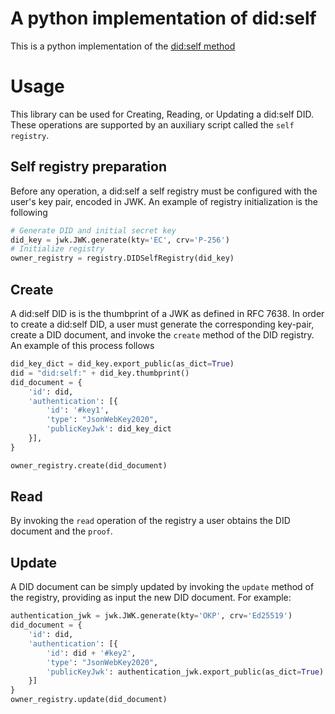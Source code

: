 # A python implementation of did:self
This is a python implementation of the [did:self method](https://github.com/mmlab-aueb/did-self)

# Usage
This library can be used for Creating, Reading, or Updating a 
did:self DID. These operations are supported by an auxiliary script called the
`self registry`.

## Self registry preparation
Before any operation, a did:self a self registry must be configured with the
user's key pair, encoded in JWK. An example of registry initialization is the following

```python
# Generate DID and initial secret key
did_key = jwk.JWK.generate(kty='EC', crv='P-256')
# Initialize registry
owner_registry = registry.DIDSelfRegistry(did_key)
```

## Create
A did:self DID is  is the thumbprint of a JWK as defined in RFC 7638. In order to create a did:self
DID, a user must generate the corresponding key-pair, create a DID document, and
invoke the `create` method of the DID registry. An example of this process follows

```python
did_key_dict = did_key.export_public(as_dict=True)
did = "did:self:" + did_key.thumbprint()
did_document = {
    'id': did,
    'authentication': [{
        'id': '#key1',
        'type': "JsonWebKey2020",
        'publicKeyJwk': did_key_dict
    }],  
}

owner_registry.create(did_document)
```
## Read
By invoking the `read` operation of the registry a user obtains the DID document and 
the `proof`.

## Update
A DID document can be simply updated by invoking the `update` method of the
registry, providing as input the new DID document. For example:

```python
authentication_jwk = jwk.JWK.generate(kty='OKP', crv='Ed25519')
did_document = {
    'id': did,
    'authentication': [{
        'id': did + '#key2',
        'type': "JsonWebKey2020",
        'publicKeyJwk': authentication_jwk.export_public(as_dict=True)
    }]
}
owner_registry.update(did_document)
```
